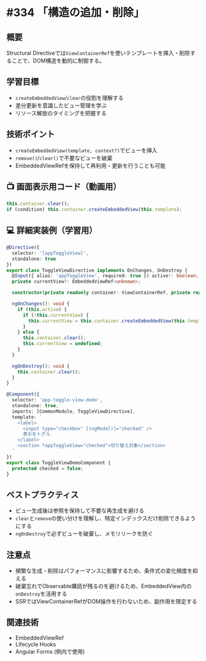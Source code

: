 # #334 「構造の追加・削除」

## 概要
Structural Directiveでは`ViewContainerRef`を使いテンプレートを挿入・削除することで、DOM構造を動的に制御する。

## 学習目標
- `createEmbeddedView`/`clear`の役割を理解する
- 差分更新を意識したビュー管理を学ぶ
- リソース解放のタイミングを把握する

## 技術ポイント
- `createEmbeddedView(template, context?)`でビューを挿入
- `remove()`/`clear()`で不要なビューを破棄
- EmbeddedViewRefを保持して再利用・更新を行うことも可能

## 📺 画面表示用コード（動画用）
```typescript
this.container.clear();
if (condition) this.container.createEmbeddedView(this.template);
```

## 💻 詳細実装例（学習用）
```typescript
@Directive({
  selector: '[appToggleView]',
  standalone: true
})
export class ToggleViewDirective implements OnChanges, OnDestroy {
  @Input({ alias: 'appToggleView', required: true }) active!: boolean;
  private currentView?: EmbeddedViewRef<unknown>;

  constructor(private readonly container: ViewContainerRef, private readonly template: TemplateRef<unknown>) {}

  ngOnChanges(): void {
    if (this.active) {
      if (!this.currentView) {
        this.currentView = this.container.createEmbeddedView(this.template);
      }
    } else {
      this.container.clear();
      this.currentView = undefined;
    }
  }

  ngOnDestroy(): void {
    this.container.clear();
  }
}

@Component({
  selector: 'app-toggle-view-demo',
  standalone: true,
  imports: [CommonModule, ToggleViewDirective],
  template: `
    <label>
      <input type="checkbox" [(ngModel)]="checked" />
      表示をトグル
    </label>
    <section *appToggleView="checked">切り替え対象</section>
  `
})
export class ToggleViewDemoComponent {
  protected checked = false;
}
```

## ベストプラクティス
- ビュー生成後は参照を保持して不要な再生成を避ける
- `clear`と`remove`の使い分けを理解し、特定インデックスだけ削除できるようにする
- `ngOnDestroy`で必ずビューを破棄し、メモリリークを防ぐ

## 注意点
- 頻繁な生成・削除はパフォーマンスに影響するため、条件式の変化頻度を抑える
- 破棄忘れでObservable購読が残るのを避けるため、EmbeddedView内の`onDestroy`を活用する
- SSRではViewContainerRefがDOM操作を行わないため、副作用を限定する

## 関連技術
- EmbeddedViewRef
- Lifecycle Hooks
- Angular Forms (例内で使用)
